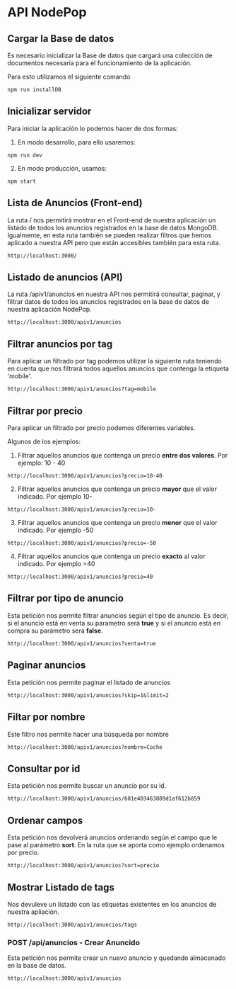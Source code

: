 # API NodePop
## Cargar la Base de datos
Es necesario inicializar la Base de datos que cargará una colección de documentos necesaria para el funcionamiento de la aplicación.

Para esto utilizamos el siguiente comando 

`npm run installDB`
## Inicializar servidor

Para iniciar la aplicación lo podemos hacer de dos formas: 

1. En modo desarrollo, para ello usaremos:

`npm run dev`

2. En modo producción, usamos: 

`npm start`

##  Lista de Anuncios (Front-end)
La ruta / nos permitirá mostrar en el Front-end de nuestra aplicación un listado de todos los anuncios registrados en la base de datos MongoDB. Igualmente, en esta ruta también se pueden realizar filtros que hemos aplicado a nuestra API pero que están accesibles también para esta ruta.

`http://localhost:3000/`
##  Listado de anuncios (API)

La ruta /apiv1/anuncios en nuestra API nos permitirá consultar, paginar, y filtrar datos de todos los anuncios registrados en la base de datos de nuestra aplicación NodePop.

`http://localhost:3000/apiv1/anuncios`


##  Filtrar anuncios por tag

Para aplicar un filtrado por tag podemos utilizar la siguiente ruta teniendo en cuenta que nos filtrará todos aquellos anuncios que contenga la etiqueta 'mobile'.

`http://localhost:3000/apiv1/anuncios?tag=mobile`

##  Filtrar por precio

Para aplicar un filtrado por precio podemos diferentes variables.

Algunos de los ejemplos: 

1. Filtrar aquellos anuncios que contenga un precio <strong>entre dos valores</strong>. Por ejemplo: 10 - 40

`http://localhost:3000/apiv1/anuncios?precio=10-40`

2. Filtrar aquellos anuncios que contenga un precio <strong>mayor</strong> que el valor indicado. Por ejemplo 10-

`http://localhost:3000/apiv1/anuncios?precio=10-`

3. Filtrar aquellos anuncios que contenga un precio <strong>menor</strong> que el valor indicado. Por ejemplo -50

`http://localhost:3000/apiv1/anuncios?precio=-50`


4. Filtrar aquellos anuncios que contenga un precio <strong>exacto</strong> al valor indicado. Por ejemplo =40

`http://localhost:3000/apiv1/anuncios?precio=40`

##  Filtrar por tipo de anuncio

Esta petición nos permite filtrar anuncios según el tipo de anuncio. Es decir, si el anuncio está en venta su parametro será <strong>true</strong> y  si el anuncio está en compra su parámetro será <strong>false</strong>.

`http://localhost:3000/apiv1/anuncios?venta=true`

##  Paginar anuncios

Esta petición nos permite paginar el listado de anuncios

`http://localhost:3000/apiv1/anuncios?skip=1&limit=2`

## Filtar por nombre

Este filtro nos permite hacer una búsqueda por nombre

`http://localhost:3000/apiv1/anuncios?nombre=Coche`

## Consultar por id

Esta petición nos permite buscar un anuncio por su id.

`http://localhost:3000/apiv1/anuncios/601e403463889d1af612b859`

## Ordenar campos
Esta petición nos devolverá anuncios ordenando según el campo que le pase al parámetro <strong>sort</strong>. En la ruta que se aporta como ejemplo ordenamos por precio.

`http://localhost:3000/apiv1/anuncios?sort=precio`

##  Mostrar Listado de tags 
Nos devuleve un listado con las etiquetas existentes en los anuncios de nuestra apliación.

`http://localhost:3000/apiv1/anuncios/tags`
### POST /api/anuncios - Crear Anuncido

Esta petición nos permite crear un nuevo anuncio y quedando almacenado en la base de datos.

`http://localhost:3000/apiv1/anuncios`


